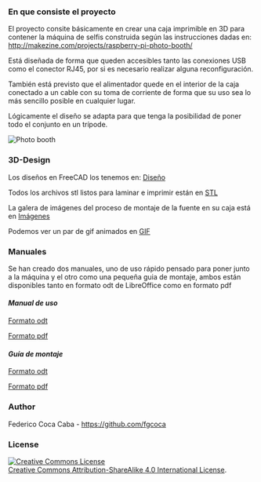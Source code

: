 ### **En que consiste el proyecto**

El proyecto consite básicamente en crear una caja imprimible en 3D para contener la máquina de selfis construida según las instrucciones dadas en: http://makezine.com/projects/raspberry-pi-photo-booth/

Está diseñada de forma que queden accesibles tanto las conexiones USB como el conector RJ45, por si es necesario realizar alguna reconfiguración.

También está previsto que el alimentador quede en el interior de la caja conectado a un cable con su toma de corriente de forma que su uso sea lo más sencillo posible en cualquier lugar.

Lógicamente el diseño se adapta para que tenga la posibilidad de poner todo el conjunto en un trípode.

![Photo booth](https://github.com/fgcoca/3D-Design/blob/master/CamaraSelfies/GIF/1.gif)

### **3D-Design**

Los diseños en FreeCAD los tenemos en: [Diseño](https://github.com/fgcoca/3D-Design/tree/master/CamaraSelfies/Design)

Todos los archivos stl listos para laminar e imprimir están en [STL](https://github.com/fgcoca/3D-Design/tree/master/CamaraSelfies/stl)

La galera de imágenes del proceso de montaje de la fuente en su caja está en [Imágenes](https://github.com/fgcoca/3D-Design/tree/master/CamaraSelfies/Images)

Podemos ver un par de gif animados en [GIF](https://github.com/fgcoca/3D-Design/tree/master/CamaraSelfies/GIF)

### **Manuales**

Se han creado dos manuales, uno de uso rápido pensado para poner junto a la máquina y el otro como una pequeña guia de montaje, ambos están disponibles tanto en formato odt de LibreOffice como en formato pdf

#### *Manual de uso* 
    
[Formato odt](https://github.com/fgcoca/3D-Design/blob/master/CamaraSelfies/Manuales/Uso/Manual%20photobooth.odt)
          
[Formato pdf](https://github.com/fgcoca/3D-Design/blob/master/CamaraSelfies/Manuales/Uso/Manual%20photobooth.pdf)

#### *Guía de montaje* 
    
[Formato odt](https://github.com/fgcoca/3D-Design/blob/master/CamaraSelfies/Manuales/Ensamble/Manual%20%20de%20Montaje.odt)
          
[Formato pdf](https://github.com/fgcoca/3D-Design/blob/master/CamaraSelfies/Manuales/Ensamble/Manual%20%20de%20Montaje.pdf)


### **Author**

Federico Coca Caba - https://github.com/fgcoca

### **License**
<a rel="license" href="http://creativecommons.org/licenses/by-sa/4.0/"><img alt="Creative Commons License" style="border-width:0" src="https://i.creativecommons.org/l/by-sa/4.0/88x31.png" /></a><br /> <a rel="license" href="http://creativecommons.org/licenses/by-sa/4.0/">Creative Commons Attribution-ShareAlike 4.0 International License</a>.
